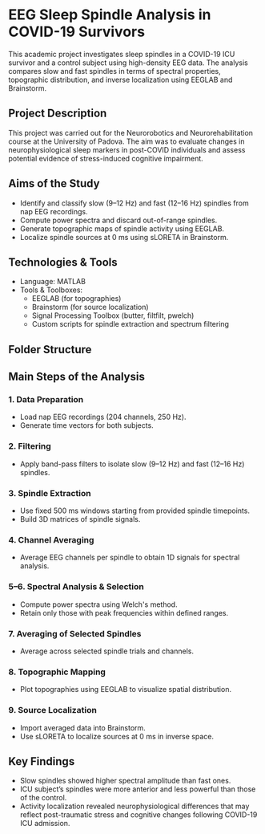 # EEG Sleep Spindle Analysis in COVID-19 Survivors

This academic project investigates sleep spindles in a COVID-19 ICU survivor and a control subject using high-density EEG data. The analysis compares slow and fast spindles in terms of spectral properties, topographic distribution, and inverse localization using EEGLAB and Brainstorm.

## Project Description
This project was carried out for the Neurorobotics and Neurorehabilitation course at the University of Padova. The aim was to evaluate changes in neurophysiological sleep markers in post-COVID individuals and assess potential evidence of stress-induced cognitive impairment.

## Aims of the Study
- Identify and classify slow (9–12 Hz) and fast (12–16 Hz) spindles from nap EEG recordings.
- Compute power spectra and discard out-of-range spindles.
- Generate topographic maps of spindle activity using EEGLAB.
- Localize spindle sources at 0 ms using sLORETA in Brainstorm.

## Technologies & Tools
- Language: MATLAB
- Tools & Toolboxes:
  - EEGLAB (for topographies)
  - Brainstorm (for source localization)
  - Signal Processing Toolbox (butter, filtfilt, pwelch)
  - Custom scripts for spindle extraction and spectrum filtering

## Folder Structure


## Main Steps of the Analysis

### 1. Data Preparation
- Load nap EEG recordings (204 channels, 250 Hz).
- Generate time vectors for both subjects.

### 2. Filtering
- Apply band-pass filters to isolate slow (9–12 Hz) and fast (12–16 Hz) spindles.

### 3. Spindle Extraction
- Use fixed 500 ms windows starting from provided spindle timepoints.
- Build 3D matrices of spindle signals.

### 4. Channel Averaging
- Average EEG channels per spindle to obtain 1D signals for spectral analysis.

### 5–6. Spectral Analysis & Selection
- Compute power spectra using Welch's method.
- Retain only those with peak frequencies within defined ranges.

### 7. Averaging of Selected Spindles
- Average across selected spindle trials and channels.

### 8. Topographic Mapping
- Plot topographies using EEGLAB to visualize spatial distribution.

### 9. Source Localization
- Import averaged data into Brainstorm.
- Use sLORETA to localize sources at 0 ms in inverse space.

## Key Findings
- Slow spindles showed higher spectral amplitude than fast ones.
- ICU subject’s spindles were more anterior and less powerful than those of the control.
- Activity localization revealed neurophysiological differences that may reflect post-traumatic stress and cognitive changes following COVID-19 ICU admission.
